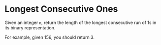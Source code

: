 # Longest Consecutive Ones

Given an integer `n`, return the length of the longest consecutive run of 1s in its binary representation.

For example, given 156, you should return 3.
